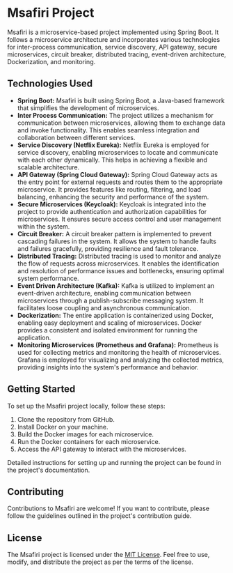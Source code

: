 # Msafiri Project

Msafiri is a microservice-based project implemented using Spring Boot. It follows a microservice architecture and
incorporates various technologies for inter-process communication, service discovery, API gateway, secure microservices,
circuit breaker, distributed tracing, event-driven architecture, Dockerization, and monitoring.

## Technologies Used

- **Spring Boot:** Msafiri is built using Spring Boot, a Java-based framework that simplifies the development of
  microservices.
- **Inter Process Communication:** The project utilizes a mechanism for communication between microservices, allowing
  them to exchange data and invoke functionality. This enables seamless integration and collaboration between different
  services.
- **Service Discovery (Netflix Eureka):** Netflix Eureka is employed for service discovery, enabling microservices to
  locate and communicate with each other dynamically. This helps in achieving a flexible and scalable architecture.
- **API Gateway (Spring Cloud Gateway):** Spring Cloud Gateway acts as the entry point for external requests and routes
  them to the appropriate microservice. It provides features like routing, filtering, and load balancing, enhancing the
  security and performance of the system.
- **Secure Microservices (Keycloak):** Keycloak is integrated into the project to provide authentication and
  authorization capabilities for microservices. It ensures secure access control and user management within the system.
- **Circuit Breaker:** A circuit breaker pattern is implemented to prevent cascading failures in the system. It allows
  the system to handle faults and failures gracefully, providing resilience and fault tolerance.
- **Distributed Tracing:** Distributed tracing is used to monitor and analyze the flow of requests across microservices.
  It enables the identification and resolution of performance issues and bottlenecks, ensuring optimal system
  performance.
- **Event Driven Architecture (Kafka):** Kafka is utilized to implement an event-driven architecture, enabling
  communication between microservices through a publish-subscribe messaging system. It facilitates loose coupling and
  asynchronous communication.
- **Dockerization:** The entire application is containerized using Docker, enabling easy deployment and scaling of
  microservices. Docker provides a consistent and isolated environment for running the application.
- **Monitoring Microservices (Prometheus and Grafana):** Prometheus is used for collecting metrics and monitoring the
  health of microservices. Grafana is employed for visualizing and analyzing the collected metrics, providing insights
  into the system's performance and behavior.

## Getting Started

To set up the Msafiri project locally, follow these steps:

1. Clone the repository from GitHub.
2. Install Docker on your machine.
3. Build the Docker images for each microservice.
4. Run the Docker containers for each microservice.
5. Access the API gateway to interact with the microservices.

Detailed instructions for setting up and running the project can be found in the project's documentation.

## Contributing

Contributions to Msafiri are welcome! If you want to contribute, please follow the guidelines outlined in the project's
contribution guide.

## License

The Msafiri project is licensed under the [MIT License](https://opensource.org/licenses/MIT). Feel free to use, modify,
and distribute the project as per the terms of the license.
